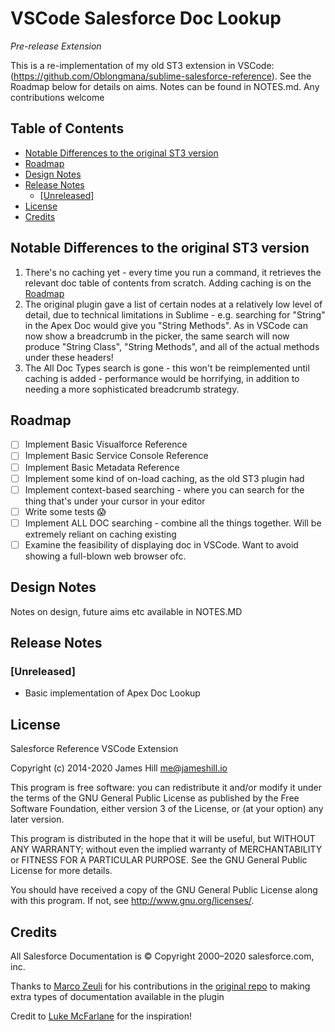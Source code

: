 # VSCode Salesforce Doc Lookup

_Pre-release Extension_

This is a re-implementation of my old ST3 extension in VSCode: (https://github.com/Oblongmana/sublime-salesforce-reference). See the Roadmap below
for details on aims. Notes can be found in NOTES.md. Any contributions welcome

<!-- omit in toc -->
## Table of Contents
- [Notable Differences to the original ST3 version](#notable-differences-to-the-original-st3-version)
- [Roadmap](#roadmap)
- [Design Notes](#design-notes)
- [Release Notes](#release-notes)
  - [[Unreleased]](#unreleased)
- [License](#license)
- [Credits](#credits)

## Notable Differences to the original ST3 version
1. There's no caching yet - every time you run a command, it retrieves the relevant doc table of contents from scratch. Adding caching is on the [Roadmap](#roadmap)
2. The original plugin gave a list of certain nodes at a relatively low level of detail, due to technical limitations in Sublime -
    e.g. searching for "String" in the Apex Doc would give you "String Methods". As in VSCode can now show a breadcrumb in the picker, the same search will now
    produce "String Class", "String Methods", and all of the actual methods under these headers!
3. The All Doc Types search is gone - this won't be reimplemented until caching is added - performance would be horrifying, in addition to needing a more
    sophisticated breadcrumb strategy.


## Roadmap
- [ ] Implement Basic Visualforce Reference
- [ ] Implement Basic Service Console Reference
- [ ] Implement Basic Metadata Reference
- [ ] Implement some kind of on-load caching, as the old ST3 plugin had
- [ ] Implement context-based searching - where you can search for the thing that's under your cursor in your editor
- [ ] Write some tests 😱
- [ ] Implement ALL DOC searching - combine all the things together. Will be extremely reliant on caching existing
- [ ] Examine the feasibility of displaying doc in VSCode. Want to avoid showing a full-blown web browser ofc.

## Design Notes
Notes on design, future aims etc available in NOTES.MD

## Release Notes

### [Unreleased]
- Basic implementation of Apex Doc Lookup

## License

Salesforce Reference VSCode Extension

Copyright (c) 2014-2020 James Hill me@jameshill.io

This program is free software: you can redistribute it and/or modify it under the terms of the GNU General Public License as published by the Free Software Foundation, either version 3 of the License, or (at your option) any later version.

This program is distributed in the hope that it will be useful, but WITHOUT ANY WARRANTY; without even the implied warranty of MERCHANTABILITY or FITNESS FOR A PARTICULAR PURPOSE. See the GNU General Public License for more details.

You should have received a copy of the GNU General Public License along with this program. If not, see http://www.gnu.org/licenses/.

## Credits

All Salesforce Documentation is © Copyright 2000–2020 salesforce.com, inc.

Thanks to [Marco Zeuli](https://github.com/maaaaarco) for his contributions in the [original repo](https://github.com/Oblongmana/sublime-salesforce-reference) to making extra types of documentation available in the plugin

Credit to [Luke McFarlane](https://github.com/lukemcfarlane) for the inspiration!